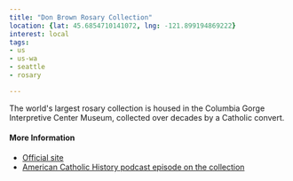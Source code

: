 ```yaml
---
title: "Don Brown Rosary Collection"
location: {lat: 45.6854710141072, lng: -121.899194869222}
interest: local
tags:
- us
- us-wa
- seattle
- rosary

---
```



The world's largest rosary collection is housed in the Columbia Gorge Interpretive Center Museum, collected over decades by a Catholic convert.

#### More Information

* [Official site](https://www.columbiagorge.org/portfolio/rosary-collection/)
* [American Catholic History podcast episode on the collection](https://americancatholichistory.org/the-worlds-largest-rosary-collection/)





